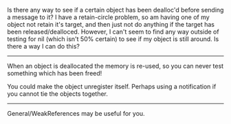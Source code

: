 Is there any way to see if a certain object has been dealloc'd before sending a message to it?  I have a retain-circle problem, so am having one of my object not retain it's target, and then just not do anything if the target has been released/dealloced.  However, I can't seem to find any way outside of testing for nil (which isn't 50% certain) to see if my object is still around.  Is there a way I can do this?

----

When an object is deallocated the memory is re-used, so you can never test something which has been freed!

You could make the object unregister itself. Perhaps using a notification if you cannot tie the objects together.

----

General/WeakReferences may be useful for you.